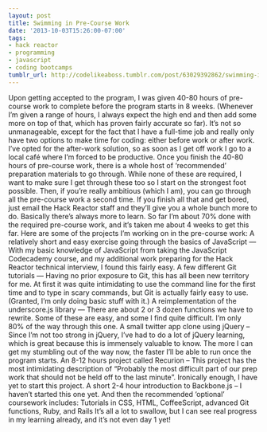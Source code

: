 ```yaml
---
layout: post
title: Swimming in Pre-Course Work
date: '2013-10-03T15:26:00-07:00'
tags:
- hack reactor
- programming
- javascript
- coding bootcamps
tumblr_url: http://codelikeaboss.tumblr.com/post/63029392862/swimming-in-pre-course-work
---
```



Upon getting accepted to the program, I was given 40-80 hours of pre-course work to complete before the program starts in 8 weeks. (Whenever I’m given a range of hours, I always expect the high end and then add some more on top of that, which has proven fairly accurate so far). It’s not so unmanageable, except for the fact that I have a full-time job and really only have two options to make time for coding: either before work or after work. I’ve opted for the after-work solution, so as soon as I get off work I go to a local café where I’m forced to be productive.
Once you finish the 40-80 hours of pre-course work, there is a whole host of ‘recommended’ preparation materials to go through. While none of these are required, I want to make sure I get through these too so I start on the strongest foot possible. Then, if you’re really ambitious (which I am), you can go through all the pre-course work a second time. If you finish all that and get bored, just email the Hack Reactor staff and they’ll give you a whole bunch more to do. Basically there’s always more to learn.
So far I’m about 70% done with the required pre-course work, and it’s taken me about 4 weeks to get this far. Here are some of the projects I’m working on in the pre-course work:
A relatively short and easy exercise going through the basics of JavaScript — With my basic knowledge of JavaScript from taking the JavaScript Codecademy course, and my additional work preparing for the Hack Reactor technical interview, I found this fairly easy.
A few different Git tutorials — Having no prior exposure to Git, this has all been new territory for me. At first it was quite intimidating to use the command line for the first time and to type in scary commands, but Git is actually fairly easy to use. (Granted, I’m only doing basic stuff with it.)
A reimplementation of the underscore.js library — There are about 2 or 3 dozen functions we have to rewrite. Some of these are easy, and some I find quite difficult. I’m only 80% of the way through this one.
A small twitter app clone using jQuery – Since I’m not too strong in jQuery, I’ve had to do a lot of jQuery learning, which is great because this is immensely valuable to know. The more I can get my stumbling out of the way now, the faster I’ll be able to run once the program starts.
An 8-12 hours project called Recurion – This project has the most intimidating description of “Probably the most difficult part of our prep work that should not be held off to the last minute”. Ironically enough, I have yet to start this project.
A short 2-4 hour introduction to Backbone.js – I haven’t started this one yet.
And then the recommended ‘optional’ coursework includes:
Tutorials in CSS, HTML, CoffeeScript, advanced Git functions, Ruby, and Rails
It’s all a lot to swallow, but I can see real progress in my learning already, and it’s not even day 1 yet!
